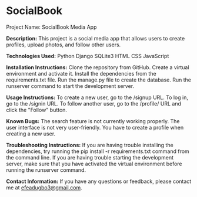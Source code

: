 # SocialBook
Project Name: SocialBook Media App

**Description:**
  This project is a social media app that allows users to create profiles, upload photos, and follow other users.

**Technologies Used:**
  Python
  Django
  SQLite3
  HTML
  CSS
  JavaScript

**Installation Instructions:**
  Clone the repository from GitHub.
  Create a virtual environment and activate it.
  Install the dependencies from the requirements.txt file.
  Run the manage.py file to create the database.
  Run the runserver command to start the development server.
  
**Usage Instructions:**
  To create a new user, go to the /signup URL.
  To log in, go to the /signin URL.
  To follow another user, go to the /profile/<username> URL and click the "Follow" button.
  
**Known Bugs:**
  The search feature is not currently working properly.
  The user interface is not very user-friendly.
  You have to create a profile when creating a new user.

**Troubleshooting Instructions:**
  If you are having trouble installing the dependencies, try running the pip install -r requirements.txt command from the command line.
  If you are having trouble starting the development server, make sure that you have activated the virtual environment before running the runserver command.

**Contact Information:**
  If you have any questions or feedback, please contact me at efeadugbo3@gmail.com.